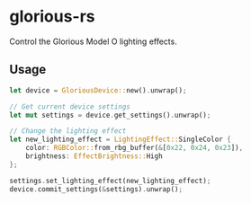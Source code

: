 # glorious-rs

Control the Glorious Model O lighting effects.

## Usage

```rust
let device = GloriousDevice::new().unwrap();

// Get current device settings
let mut settings = device.get_settings().unwrap();

// Change the lighting effect
let new_lighting_effect = LightingEffect::SingleColor {
    color: RGBColor::from_rbg_buffer(&[0x22, 0x24, 0x23]),
    brightness: EffectBrightness::High
};

settings.set_lighting_effect(new_lighting_effect);
device.commit_settings(&settings).unwrap();
```